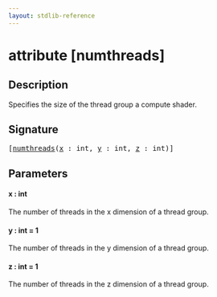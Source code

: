 ```yaml
---
layout: stdlib-reference
---
```


# attribute [numthreads]

## Description

Specifies the size of the thread group a compute shader.

## Signature

<pre>
[<a href=".html">numthreads</a>(<a href=".html#decl-x" class="code_param">x</a> : <span class="code_keyword">int</span>, <a href=".html#decl-y" class="code_param">y</a> : <span class="code_keyword">int</span>, <a href=".html#decl-z" class="code_param">z</a> : <span class="code_keyword">int</span>)]
</pre>

## Parameters

####  <a id="decl-x"></a>x  : int
The number of threads in the x dimension of a thread group.

####  <a id="decl-y"></a>y  : int = 1
The number of threads in the y dimension of a thread group.

####  <a id="decl-z"></a>z  : int = 1
The number of threads in the z dimension of a thread group.



